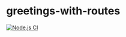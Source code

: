 # greetings-with-routes

[![Node.js CI](https://github.com/lelly-99/greetings-with-routes/actions/workflows/node.js.yml/badge.svg)](https://github.com/lelly-99/greetings-with-routes/actions/workflows/node.js.yml)
